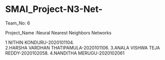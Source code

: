 # SMAI_Project-N3-Net-

Team_No: 6

Project_Name :Neural Nearest Neighbors Networks

1 NITHIN KONDURU-2020101104.</br>
2.HARSHA VARDHAN THATIPAMULA-2020101106.
3.ANALA VISHWA TEJA REDDY-2020102058.
4.NANDITHA MERUGU-2020102061
